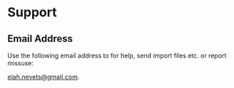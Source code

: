 # Support
## Email Address 
Use the following email address to for help, send import files etc. or report missuse:

<elah.nevets@gmail.com>.